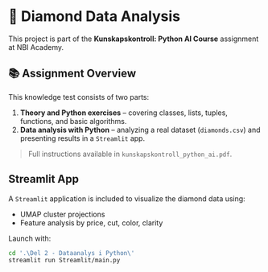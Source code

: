 # 💎 Diamond Data Analysis

This project is part of the **Kunskapskontroll: Python AI Course** assignment at NBI Academy.

## 📚 Assignment Overview

This knowledge test consists of two parts:

1. **Theory and Python exercises** – covering classes, lists, tuples, functions, and basic algorithms.
2. **Data analysis with Python** – analyzing a real dataset (`diamonds.csv`) and presenting results in a `Streamlit` app.

> Full instructions available in `kunskapskontroll_python_ai.pdf`.

## Streamlit App

A `Streamlit` application is included to visualize the diamond data using:
- UMAP cluster projections
- Feature analysis by price, cut, color, clarity

Launch with:
```bash
cd '.\Del 2 - Dataanalys i Python\'
streamlit run Streamlit/main.py

